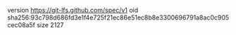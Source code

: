 version https://git-lfs.github.com/spec/v1
oid sha256:93c798d686fd3e1f4e725f21ec86e51ec8b8e3300696791a8ac0c905cec08a5f
size 2127
